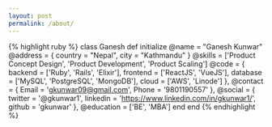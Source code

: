 ```yaml
---
layout: post
permalink: /about/
---
```

{% highlight ruby %}
class Ganesh
  def initialize
    @name = "Ganesh Kunwar"
    @address = {
      country = "Nepal",
      city = "Kathmandu"
    }
    @skills = ['Product Concept Design', 'Product Development', 'Product Scaling']
    @code = {
      backend = ['Ruby', 'Rails', 'Elixir'],
      frontend = ['ReactJS', 'VueJS'],
      database = ['MySQL', 'PostgreSQL', 'MongoDB'],
      cloud = ['AWS', 'Linode']
    },
    @contact = {
      Email = 'gkunwar09@gmail.com',
      Phone = '9801190557'
    },
    @social = {
      twitter = '@gkunwar1',
      linkedin = 'https://www.linkedin.com/in/gkunwar1/',
      github = 'gkunwar'
    },
    @education = ['BE', 'MBA']
  end
end
{% endhighlight %}
